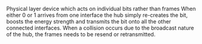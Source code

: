 Physical layer device which acts on individual bits rather than frames
When either 0 or 1 arrives from one interface the hub simply re-creates the bit, boosts the energy strength and transmits the bit onto all the other connected interfaces.
When a collision occurs due to the broadcast nature of the hub, the frames needs to be resend or retransmitted.
